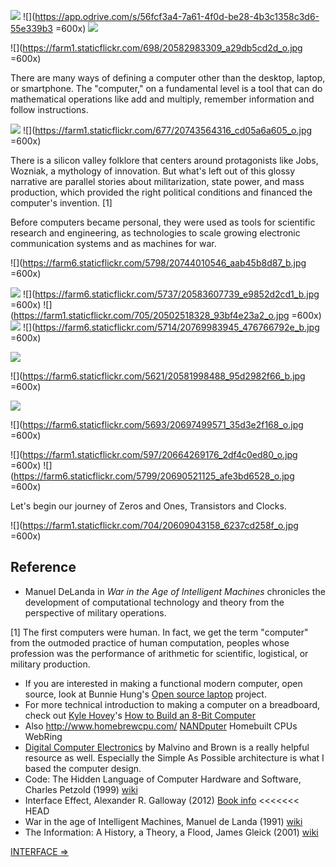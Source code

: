 ![](https://farm1.staticflickr.com/745/20582176698_da51529e9a_o.jpg)
![](https://app.odrive.com/s/56fcf3a4-7a61-4f0d-be28-4b3c1358c3d6-55e339b3 =600x)
![](https://farm1.staticflickr.com/696/20743896756_0757ce5d09_b.jpg)

![](https://farm1.staticflickr.com/698/20582983309_a29db5cd2d_o.jpg =600x)

There are many ways of defining a computer other than the desktop, laptop, or smartphone. The "computer," on a fundamental level is a tool that can do mathematical operations like add and multiply, remember information and follow instructions. 

![](https://farm1.staticflickr.com/745/20582176698_da51529e9a_o.jpg)
![](https://farm1.staticflickr.com/677/20743564316_cd05a6a605_o.jpg =600x)

There is a silicon valley folklore that centers around protagonists like Jobs, Wozniak, a mythology of innovation. But what's left out of this glossy narrative are parallel stories about militarization, state power, and mass production, which provided the right political conditions and financed the computer's invention. [1]

Before computers became personal, they were used as tools for scientific research and engineering, as technologies to scale growing electronic communication systems and as machines for war.

![](https://farm6.staticflickr.com/5798/20744010546_aab45b8d87_b.jpg =600x)

![](https://farm1.staticflickr.com/745/20582176698_da51529e9a_o.jpg)
![](https://farm6.staticflickr.com/5737/20583607739_e9852d2cd1_b.jpg =600x)
![](https://farm1.staticflickr.com/705/20502518328_93bf4e23a2_o.jpg =600x)
![](https://farm1.staticflickr.com/745/20582176698_da51529e9a_o.jpg)
![](https://farm6.staticflickr.com/5714/20769983945_476766792e_b.jpg =600x)

![](https://farm1.staticflickr.com/745/20582176698_da51529e9a_o.jpg)
 
![](https://farm6.staticflickr.com/5621/20581998488_95d2982f66_b.jpg =600x)
 
![](https://farm1.staticflickr.com/745/20582176698_da51529e9a_o.jpg)
 
![](https://farm6.staticflickr.com/5693/20697499571_35d3e2f168_o.jpg =600x) 
 
![](https://farm1.staticflickr.com/597/20664269176_2df4c0ed80_o.jpg =600x)
![](https://farm6.staticflickr.com/5799/20690521125_afe3bd6528_o.jpg =600x)

 


Let's begin our journey of Zeros and Ones, Transistors and Clocks.


![](https://farm1.staticflickr.com/704/20609043158_6237cd258f_o.jpg =600x)

 



## Reference
- Manuel DeLanda in *War in the Age of Intelligent Machines* chronicles the development of computational technology and theory from the perspective of military operations.

[1] The first computers were human. In fact, we get the term "computer" from the outmoded practice of human computation, peoples whose profession was the performance of arithmetic for scientific, logistical, or military production.
- If you are interested in making a functional modern computer, open source, look at Bunnie Hung's [Open source laptop](http://www.bunniestudios.com/blog/?p=3265) project.  
- For more technical introduction to making a computer on a breadboard, check out [Kyle Hovey](http://8bitspaghetti.com/)'s [How to Build an 8-Bit Computer](http://www.instructables.com/id/How-to-Build-an-8-Bit-Computer/)
- Also http://www.homebrewcpu.com/ [NANDputer](http://blog.kevtris.org/?p=62) Homebuilt CPUs WebRing 
- [Digital Computer Electronics](http://www.amazon.com/Digital-Computer-Electronics-Albert-Malvino/dp/0028005945) by Malvino and Brown is a really helpful resource as well. Especially the Simple As Possible architecture is what I based the computer design. 
- Code: The Hidden Language of Computer Hardware and Software,  Charles Petzold (1999) [wiki](https://en.wikipedia.org/wiki/Code:_The_Hidden_Language_of_Computer_Hardware_and_Software)
- Interface Effect,  Alexander R. Galloway (2012) [Book info](http://www.polity.co.uk/book.asp?ref=9780745662527)
<<<<<<< HEAD
-   War in the age of Intelligent Machines, Manuel de Landa (1991) [wiki](https://en.wikipedia.org/wiki/War_in_the_Age_of_Intelligent_Machines)
- The Information: A History, a Theory, a Flood, James Gleick (2001) [wiki](https://en.wikipedia.org/wiki/The_Information:_A_History,_a_Theory,_a_Flood)  
 
[INTERFACE ⇒](https://github.com/tchoi8/handmadecomputer/blob/master/Interface/readme.md)
